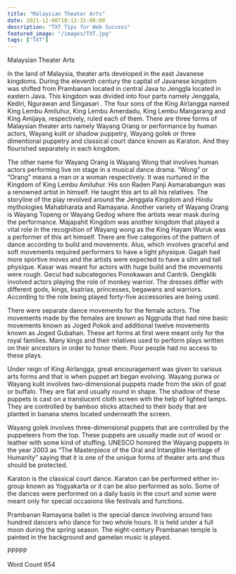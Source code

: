 ```yaml
---
title: "Malaysian Theater Arts"
date: 2021-12-08T18:13:31-08:00
description: "TXT Tips for Web Success"
featured_image: "/images/TXT.jpg"
tags: ["TXT"]
---
```


Malaysian Theater Arts

In the land of Malaysia, theater arts developed in the east Javanese kingdoms. During the eleventh century the capital of Javanese kingdom was shifted from Prambanan located in central Java to Jenggla located in eastern Java. This kingdom was divided into four parts namely Jenggala, Kediri, Ngurawan and Singasari . The four sons of the King Airlangga named King Lembu Amiluhur, King Lembu Amerdadu, King Lembu Mangarang and King Amijaya, respectively, ruled each of them. There are three forms of Malaysian theater arts namely Wayang Orang or performance by human actors, Wayang kulit or shadow puppetry, Wayang golek or three dimentional puppetry and classical court dance known as Karaton. And they flourished separately in each kingdom.

The other name for Wayang Orang is Wayang Wong that involves human actors performing live on stage in a musical dance drama.  “Wong” or “Orang” means a man or a woman respectively. It was nurtured in the Kingdom of King Lembu Amiluhur. His son Raden Panji Asmarabangun was a renowned artist in himself. He taught this art to all his relatives. The storyline of the play revolved around the Jenggala Kingdom and Hindu mythologies Mahabharata and Ramayana. Another variety of Wayang Orang is Wayang Topeng or Wayang Gedog where the artists wear mask during the performance. Majapahit Kingdom was another kingdom that played a vital role in the recognition of Wayang wong as the King Hayam Wuruk was a performer of this art himself.  There are five categories of the pattern of dance according to build and movements.  Alus, which involves graceful and soft movements required performers to have a light physique. Gagah had more sportive moves and the artists were expected to have a slim and tall physique. Kasar was meant for actors with huge build and the movements were rough. Gecul had subcategories Ponokawan and Cantrik. Dengklik involved actors playing the role of monkey warrior. The dresses differ with different gods, kings, ksatrias, princesses, begawans and warriors. According to the role being played forty-five accessories are being used.

There were separate dance movements for the female actors. The movements made by the females are known as Nggruda that had nine basic movements known as Joged Pokok and additional twelve movements known as Joged Gubahan.  These art forms at first were meant only for the royal families. Many kings and their relatives used to perform plays written on their ancestors in order to honor them. Poor people had no access to these plays.

Under reign of King Airlangga, great encouragement was given to various arts forms and that is when puppet art began evolving. Wayang purwa or Wayang kulit involves two-dimensional puppets made from the skin of goat or buffalo. They are flat and usually round in shape. The shadow of these puppets is cast on a translucent cloth screen with the help of lighted lamps. They are controlled by bamboo sticks attached to their body that are planted in banana stems located underneath the screen.

Wayang golek involves three-dimensional puppets that are controlled by the puppeteers from the top. These puppets are usually made out of wood or leather with some kind of stuffing. UNESCO honored the Wayang puppets in the year 2003 as “The Masterpiece of the Oral and Intangible Heritage of Humanity” saying that it is one of the unique forms of theater arts and thus should be protected.

Karaton is the classical court dance. Karaton can be performed either in-group known as Yogyakarta or it can be also performed as solo. Some of the dances were performed on a daily basis in the court and some were meant only for special occasions like festivals and functions.

Prambanan Ramayana ballet is the special dance involving around two hundred dancers who dance for two whole hours. It is held under a full moon during the spring season. The eight-century Prambanan temple is painted in the background and gamelan music is played. 	

PPPPP

Word Count 654


